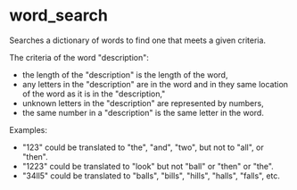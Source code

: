 # word_search
Searches a dictionary of words to find one that meets a given criteria.

The criteria of the word "description":
- the length of the "description" is the length of the word,
- any letters in the "description" are in the word and in they same location of the word as it is in the "description,"
- unknown letters in the "description" are represented by numbers,
- the same number in a "description" is the same letter in the word.

Examples:
- "123" could be translated to "the", "and", "two", but not to "all", or "then".
- "1223" could be translated to "look" but not "ball" or "then" or "the".
- "34ll5" could be translated to "balls", "bills", "hills", "halls", "falls", etc.

